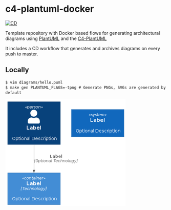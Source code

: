 # c4-plantuml-docker

[![CD](https://github.com/fsmiamoto/c4-plantuml-docker/actions/workflows/gen.yaml/badge.svg)](https://github.com/fsmiamoto/c4-plantuml-docker/actions/workflows/gen.yaml)

Template repository with Docker based flows for generating architectural diagrams using
[PlantUML](https://github.com/plantuml/plantuml) and the [C4-PlantUML](https://github.com/plantuml-stdlib/C4-PlantUML)

It includes a CD workflow that generates and archives diagrams on every push to master.

## Locally

```
$ vim diagrams/hello.puml
$ make gen PLANTUML_FLAGS=-tpng # Generate PNGs, SVGs are generated by default
```

![Example C4 diagram](./example.png)
